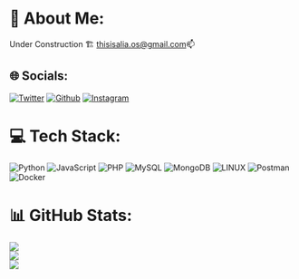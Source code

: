 # 💫 About Me:
Under Construction 🏗️
<thisisalia.os@gmail.com>📫

## 🌐 Socials:
[![Twitter](https://img.shields.io/badge/Twitter-%231DA1F2.svg?logo=Twitter&logoColor=white)](https://twitter.com/Q0120S) [![Github](https://img.shields.io/badge/Github-%231DA1F2.svg?logo=Github&logoColor=white)](https://github.com/Q0120S) [![Instagram](https://img.shields.io/badge/Instagram-%231DA1F2.svg?logo=Instagram&logoColor=white)](https://instagram.com/Q0120S) 

# 💻 Tech Stack:
![Python](https://img.shields.io/badge/python-3670A0?style=for-the-badge&logo=python&logoColor=ffdd54) ![JavaScript](https://img.shields.io/badge/javascript-%23323330.svg?style=for-the-badge&logo=javascript&logoColor=%23F7DF1E) ![PHP](https://img.shields.io/badge/php-%23777BB4.svg?style=for-the-badge&logo=php&logoColor=white) ![MySQL](https://img.shields.io/badge/mysql-%2300f.svg?style=for-the-badge&logo=mysql&logoColor=white) ![MongoDB](https://img.shields.io/badge/MongoDB-%234ea94b.svg?style=for-the-badge&logo=mongodb&logoColor=white) ![LINUX](https://img.shields.io/badge/Linux-FCC624?style=for-the-badge&logo=linux&logoColor=black) ![Postman](https://img.shields.io/badge/Postman-FF6C37?style=for-the-badge&logo=postman&logoColor=white) ![Docker](https://img.shields.io/badge/docker-%230db7ed.svg?style=for-the-badge&logo=docker&logoColor=white)

# 📊 GitHub Stats:
![](https://github-readme-stats.vercel.app/api?username=q0120s&theme=gotham&hide_border=true&include_all_commits=false&count_private=false)<br/>
![](https://github-readme-streak-stats.herokuapp.com/?user=q0120s&theme=gotham&hide_border=true)<br/>
![](https://github-readme-stats.vercel.app/api/top-langs/?username=q0120s&theme=gotham&hide_border=true&include_all_commits=false&count_private=false&layout=compact)

<!-- Proudly created with GPRM ( https://gprm.itsvg.in ) -->
